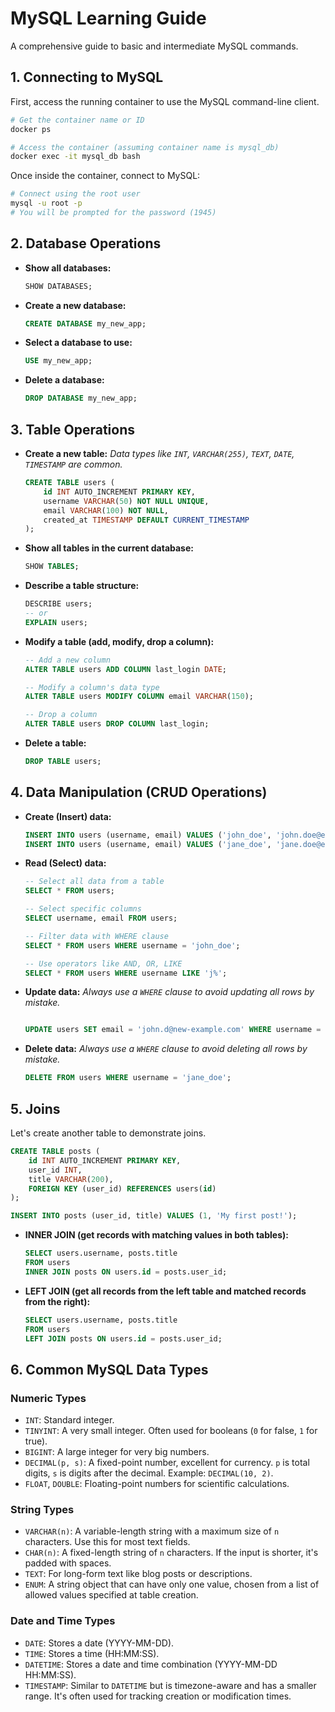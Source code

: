 # MySQL Learning Guide

A comprehensive guide to basic and intermediate MySQL commands.

## 1. Connecting to MySQL

First, access the running container to use the MySQL command-line client.

```bash
# Get the container name or ID
docker ps

# Access the container (assuming container name is mysql_db)
docker exec -it mysql_db bash
```

Once inside the container, connect to MySQL:

```bash
# Connect using the root user
mysql -u root -p
# You will be prompted for the password (1945)
```

## 2. Database Operations

- **Show all databases:**
  ```sql
  SHOW DATABASES;
  ```

- **Create a new database:**
  ```sql
  CREATE DATABASE my_new_app;
  ```

- **Select a database to use:**
  ```sql
  USE my_new_app;
  ```

- **Delete a database:**
  ```sql
  DROP DATABASE my_new_app;
  ```

## 3. Table Operations

- **Create a new table:**
  *Data types like `INT`, `VARCHAR(255)`, `TEXT`, `DATE`, `TIMESTAMP` are common.*
  ```sql
  CREATE TABLE users (
      id INT AUTO_INCREMENT PRIMARY KEY,
      username VARCHAR(50) NOT NULL UNIQUE,
      email VARCHAR(100) NOT NULL,
      created_at TIMESTAMP DEFAULT CURRENT_TIMESTAMP
  );
  ```

- **Show all tables in the current database:**
  ```sql
  SHOW TABLES;
  ```

- **Describe a table structure:**
  ```sql
  DESCRIBE users;
  -- or
  EXPLAIN users;
  ```

- **Modify a table (add, modify, drop a column):**
  ```sql
  -- Add a new column
  ALTER TABLE users ADD COLUMN last_login DATE;

  -- Modify a column's data type
  ALTER TABLE users MODIFY COLUMN email VARCHAR(150);

  -- Drop a column
  ALTER TABLE users DROP COLUMN last_login;
  ```

- **Delete a table:**
  ```sql
  DROP TABLE users;
  ```

## 4. Data Manipulation (CRUD Operations)

- **Create (Insert) data:**
  ```sql
  INSERT INTO users (username, email) VALUES ('john_doe', 'john.doe@example.com');
  INSERT INTO users (username, email) VALUES ('jane_doe', 'jane.doe@example.com');
  ```

- **Read (Select) data:**
  ```sql
  -- Select all data from a table
  SELECT * FROM users;

  -- Select specific columns
  SELECT username, email FROM users;

  -- Filter data with WHERE clause
  SELECT * FROM users WHERE username = 'john_doe';

  -- Use operators like AND, OR, LIKE
  SELECT * FROM users WHERE username LIKE 'j%';
  ```

- **Update data:**
  *Always use a `WHERE` clause to avoid updating all rows by mistake.*
  ```sql

  UPDATE users SET email = 'john.d@new-example.com' WHERE username = 'john_doe';
  ```

- **Delete data:**
  *Always use a `WHERE` clause to avoid deleting all rows by mistake.*
  ```sql
  DELETE FROM users WHERE username = 'jane_doe';
  ```

## 5. Joins

Let's create another table to demonstrate joins.

```sql
CREATE TABLE posts (
    id INT AUTO_INCREMENT PRIMARY KEY,
    user_id INT,
    title VARCHAR(200),
    FOREIGN KEY (user_id) REFERENCES users(id)
);

INSERT INTO posts (user_id, title) VALUES (1, 'My first post!');
```

- **INNER JOIN (get records with matching values in both tables):**
  ```sql
  SELECT users.username, posts.title
  FROM users
  INNER JOIN posts ON users.id = posts.user_id;
  ```

- **LEFT JOIN (get all records from the left table and matched records from the right):**
  ```sql
  SELECT users.username, posts.title
  FROM users
  LEFT JOIN posts ON users.id = posts.user_id;
  ```

## 6. Common MySQL Data Types

### Numeric Types
- `INT`: Standard integer.
- `TINYINT`: A very small integer. Often used for booleans (`0` for false, `1` for true).
- `BIGINT`: A large integer for very big numbers.
- `DECIMAL(p, s)`: A fixed-point number, excellent for currency. `p` is total digits, `s` is digits after the decimal. Example: `DECIMAL(10, 2)`.
- `FLOAT`, `DOUBLE`: Floating-point numbers for scientific calculations.

### String Types
- `VARCHAR(n)`: A variable-length string with a maximum size of `n` characters. Use this for most text fields.
- `CHAR(n)`: A fixed-length string of `n` characters. If the input is shorter, it's padded with spaces.
- `TEXT`: For long-form text like blog posts or descriptions.
- `ENUM`: A string object that can have only one value, chosen from a list of allowed values specified at table creation.

### Date and Time Types
- `DATE`: Stores a date (YYYY-MM-DD).
- `TIME`: Stores a time (HH:MM:SS).
- `DATETIME`: Stores a date and time combination (YYYY-MM-DD HH:MM:SS).
- `TIMESTAMP`: Similar to `DATETIME` but is timezone-aware and has a smaller range. It's often used for tracking creation or modification times.